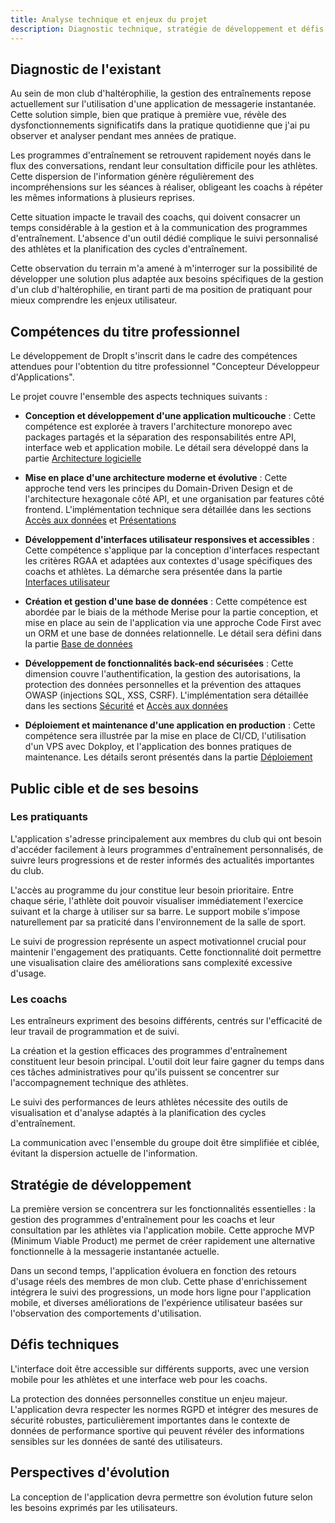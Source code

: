 ```yaml
---
title: Analyse technique et enjeux du projet
description: Diagnostic technique, stratégie de développement et défis du projet DropIt
---
```


## Diagnostic de l'existant

Au sein de mon club d'haltérophilie, la gestion des entraînements repose actuellement sur l'utilisation d'une application de messagerie instantanée. Cette solution simple, bien que pratique à première vue, révèle des dysfonctionnements significatifs dans la pratique quotidienne que j'ai pu observer et analyser pendant mes années de pratique.

Les programmes d'entraînement se retrouvent rapidement noyés dans le flux des conversations, rendant leur consultation difficile pour les athlètes. Cette dispersion de l'information génère régulièrement des incompréhensions sur les séances à réaliser, obligeant les coachs à répéter les mêmes informations à plusieurs reprises.

Cette situation impacte le travail des coachs, qui doivent consacrer un temps considérable à la gestion et à la communication des programmes d'entraînement. L'absence d'un outil dédié complique le suivi personnalisé des athlètes et la planification des cycles d'entraînement.

Cette observation du terrain m'a amené à m'interroger sur la possibilité de développer une solution plus adaptée aux besoins spécifiques de la gestion d'un club d'haltérophilie, en tirant parti de ma position de pratiquant pour mieux comprendre les enjeux utilisateur.

## Compétences du titre professionnel

Le développement de DropIt s'inscrit dans le cadre des compétences attendues pour l'obtention du titre professionnel "Concepteur Développeur d'Applications".

Le projet couvre l'ensemble des aspects techniques suivants :

- **Conception et développement d'une application multicouche** : Cette compétence est explorée à travers l'architecture monorepo avec packages partagés et la séparation des responsabilités entre API, interface web et application mobile. Le détail sera développé dans la partie [Architecture logicielle](/conception/architecture)

- **Mise en place d'une architecture moderne et évolutive** : Cette approche tend vers les principes du Domain-Driven Design et de l'architecture hexagonale côté API, et une organisation par features côté frontend. L'implémentation technique sera détaillée dans les sections [Accès aux données](/conception/acces-donnees) et [Présentations](/conception/presentations)

- **Développement d'interfaces utilisateur responsives et accessibles** : Cette compétence s'applique par la conception d'interfaces respectant les critères RGAA et adaptées aux contextes d'usage spécifiques des coachs et athlètes. La démarche sera présentée dans la partie [Interfaces utilisateur](/conception/interfaces)

- **Création et gestion d'une base de données** : Cette compétence est abordée par le biais de la méthode Merise pour la partie conception, et mise en place au sein de l'application via une approche Code First avec un ORM et une base de données relationnelle. Le détail sera défini dans la partie [Base de données](/conception/base-donnees)

- **Développement de fonctionnalités back-end sécurisées** : Cette dimension couvre l'authentification, la gestion des autorisations, la protection des données personnelles et la prévention des attaques OWASP (injections SQL, XSS, CSRF). L'implémentation sera détaillée dans les sections [Sécurité](/securite/) et [Accès aux données](/conception/acces-donnees)

- **Déploiement et maintenance d'une application en production** : Cette compétence sera illustrée par la mise en place de CI/CD, l'utilisation d'un VPS avec Dokploy, et l'application des bonnes pratiques de maintenance. Les détails seront présentés dans la partie [Déploiement](/deploiement/)

## Public cible et de ses besoins

### Les pratiquants

L'application s'adresse principalement aux membres du club qui ont besoin d'accéder facilement à leurs programmes d'entraînement personnalisés, de suivre leurs progressions et de rester informés des actualités importantes du club.

L'accès au programme du jour constitue leur besoin prioritaire. Entre chaque série, l'athlète doit pouvoir visualiser immédiatement l'exercice suivant et la charge à utiliser sur sa barre. Le support mobile s'impose naturellement par sa praticité dans l'environnement de la salle de sport.

Le suivi de progression représente un aspect motivationnel crucial pour maintenir l'engagement des pratiquants. Cette fonctionnalité doit permettre une visualisation claire des améliorations sans complexité excessive d'usage.

### Les coachs

Les entraîneurs expriment des besoins différents, centrés sur l'efficacité de leur travail de programmation et de suivi.

La création et la gestion efficaces des programmes d'entraînement constituent leur besoin principal. L'outil doit leur faire gagner du temps dans ces tâches administratives pour qu'ils puissent se concentrer sur l'accompagnement technique des athlètes.

Le suivi des performances de leurs athlètes nécessite des outils de visualisation et d'analyse adaptés à la planification des cycles d'entraînement.

La communication avec l'ensemble du groupe doit être simplifiée et ciblée, évitant la dispersion actuelle de l'information.

## Stratégie de développement

La première version se concentrera sur les fonctionnalités essentielles : la gestion des programmes d'entraînement pour les coachs et leur consultation par les athlètes via l'application mobile. Cette approche MVP (Minimum Viable Product) me permet de créer rapidement une alternative fonctionnelle à la messagerie instantanée actuelle.

Dans un second temps, l'application évoluera en fonction des retours d'usage réels des membres de mon club. Cette phase d'enrichissement intégrera le suivi des progressions, un mode hors ligne pour l'application mobile, et diverses améliorations de l'expérience utilisateur basées sur l'observation des comportements d'utilisation.

## Défis techniques

L'interface doit être accessible sur différents supports, avec une version mobile pour les athlètes et une interface web pour les coachs.

La protection des données personnelles constitue un enjeu majeur. L'application devra respecter les normes RGPD et intégrer des mesures de sécurité robustes, particulièrement importantes dans le contexte de données de performance sportive qui peuvent révéler des informations sensibles sur les données de santé des utilisateurs.

## Perspectives d'évolution

La conception de l'application devra permettre son évolution future selon les besoins exprimés par les utilisateurs.